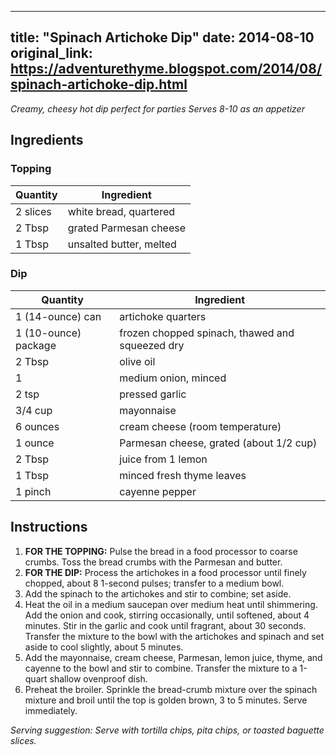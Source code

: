 <!-- filepath: /home/zacox/code/blogspot/adventurethyme/posts/2014-08-10-spinach-artichoke-dip-formatted.md -->
---
title: "Spinach Artichoke Dip"
date: 2014-08-10
original_link: https://adventurethyme.blogspot.com/2014/08/spinach-artichoke-dip.html
---

_Creamy, cheesy hot dip perfect for parties_
_Serves 8-10 as an appetizer_

## Ingredients

### Topping
| Quantity | Ingredient |
| -------- | ---------- |
| 2 slices | white bread, quartered |
| 2 Tbsp | grated Parmesan cheese |
| 1 Tbsp | unsalted butter, melted |

### Dip
| Quantity | Ingredient |
| -------- | ---------- |
| 1 (14-ounce) can | artichoke quarters |
| 1 (10-ounce) package | frozen chopped spinach, thawed and squeezed dry |
| 2 Tbsp | olive oil |
| 1 | medium onion, minced |
| 2 tsp | pressed garlic |
| 3/4 cup | mayonnaise |
| 6 ounces | cream cheese (room temperature) |
| 1 ounce | Parmesan cheese, grated (about 1/2 cup) |
| 2 Tbsp | juice from 1 lemon |
| 1 Tbsp | minced fresh thyme leaves |
| 1 pinch | cayenne pepper |

## Instructions

1. **FOR THE TOPPING:** Pulse the bread in a food processor to coarse crumbs. Toss the bread crumbs with the Parmesan and butter.
2. **FOR THE DIP:** Process the artichokes in a food processor until finely chopped, about 8 1-second pulses; transfer to a medium bowl.
3. Add the spinach to the artichokes and stir to combine; set aside.
4. Heat the oil in a medium saucepan over medium heat until shimmering. Add the onion and cook, stirring occasionally, until softened, about 4 minutes. Stir in the garlic and cook until fragrant, about 30 seconds. Transfer the mixture to the bowl with the artichokes and spinach and set aside to cool slightly, about 5 minutes.
5. Add the mayonnaise, cream cheese, Parmesan, lemon juice, thyme, and cayenne to the bowl and stir to combine. Transfer the mixture to a 1-quart shallow ovenproof dish.
6. Preheat the broiler. Sprinkle the bread-crumb mixture over the spinach mixture and broil until the top is golden brown, 3 to 5 minutes. Serve immediately.

_Serving suggestion: Serve with tortilla chips, pita chips, or toasted baguette slices._
